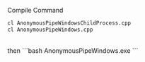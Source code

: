 Compile Command
```bash
cl AnonymousPipeWindowsChildProcess.cpp
cl AnonymousPipeWindows.cpp
```
</br>
then
```bash
AnonymousPipeWindows.exe
```
